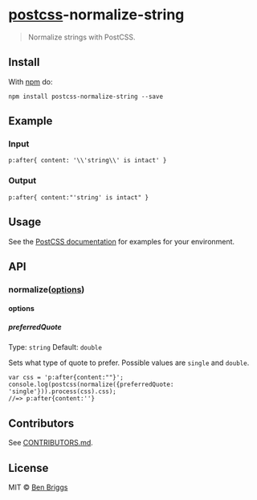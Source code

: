 [postcss](https://github.com/postcss/postcss)-normalize-string
==============================================================

> Normalize strings with PostCSS.

Install
-------

With [npm](https://npmjs.org/package/postcss-normalize-string) do:

    npm install postcss-normalize-string --save

Example
-------

### Input

    p:after{ content: '\\'string\\' is intact' }

### Output

    p:after{ content:"'string' is intact" }

Usage
-----

See the [PostCSS documentation](https://github.com/postcss/postcss#usage) for examples for your environment.

API
---

### normalize([options](#options))

#### options

##### preferredQuote

Type: `string` Default: `double`

Sets what type of quote to prefer. Possible values are `single` and `double`.

    var css = 'p:after{content:""}';
    console.log(postcss(normalize({preferredQuote: 'single'})).process(css).css);
    //=> p:after{content:''}

Contributors
------------

See [CONTRIBUTORS.md](https://github.com/cssnano/cssnano/blob/master/CONTRIBUTORS.md).

License
-------

MIT © [Ben Briggs](http://beneb.info)
